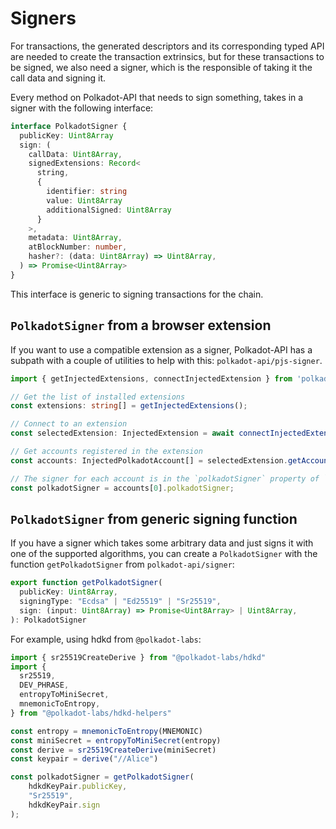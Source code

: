 # Signers

For transactions, the generated descriptors and its corresponding typed API are needed to create the transaction extrinsics, but for these transactions to be signed, we also need a signer, which is the responsible of taking it the call data and signing it.

Every method on Polkadot-API that needs to sign something, takes in a signer with the following interface:

```ts
interface PolkadotSigner {
  publicKey: Uint8Array
  sign: (
    callData: Uint8Array,
    signedExtensions: Record<
      string,
      {
        identifier: string
        value: Uint8Array
        additionalSigned: Uint8Array
      }
    >,
    metadata: Uint8Array,
    atBlockNumber: number,
    hasher?: (data: Uint8Array) => Uint8Array,
  ) => Promise<Uint8Array>
}
```

This interface is generic to signing transactions for the chain.

## `PolkadotSigner` from a browser extension

If you want to use a compatible extension as a signer, Polkadot-API has a subpath with a couple of utilities to help with this: `polkadot-api/pjs-signer`.

```ts
import { getInjectedExtensions, connectInjectedExtension } from 'polkadot-api/pjs-signer';

// Get the list of installed extensions
const extensions: string[] = getInjectedExtensions();

// Connect to an extension
const selectedExtension: InjectedExtension = await connectInjectedExtension(extensions[0]);

// Get accounts registered in the extension
const accounts: InjectedPolkadotAccount[] = selectedExtension.getAccounts();

// The signer for each account is in the `polkadotSigner` property of `InjectedPolkadotAccount`
const polkadotSigner = accounts[0].polkadotSigner;
```

## `PolkadotSigner` from generic signing function

If you have a signer which takes some arbitrary data and just signs it with one of the supported algorithms, you can create a `PolkadotSigner` with the function `getPolkadotSigner` from `polkadot-api/signer`:

```ts
export function getPolkadotSigner(
  publicKey: Uint8Array,
  signingType: "Ecdsa" | "Ed25519" | "Sr25519",
  sign: (input: Uint8Array) => Promise<Uint8Array> | Uint8Array,
): PolkadotSigner
```

For example, using hdkd from `@polkadot-labs`:

```ts
import { sr25519CreateDerive } from "@polkadot-labs/hdkd"
import {
  sr25519,
  DEV_PHRASE,
  entropyToMiniSecret,
  mnemonicToEntropy,
} from "@polkadot-labs/hdkd-helpers"

const entropy = mnemonicToEntropy(MNEMONIC)
const miniSecret = entropyToMiniSecret(entropy)
const derive = sr25519CreateDerive(miniSecret)
const keypair = derive("//Alice")

const polkadotSigner = getPolkadotSigner(
    hdkdKeyPair.publicKey,
    "Sr25519",
    hdkdKeyPair.sign
);
```



